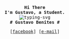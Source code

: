 <div align="justify">

<p align="left"></p>
  <p align="center">
    <samp>
      <b>
        Hi There
        <br>
        I'm Gustavo, a Student.
      </b>
      <br>
        <img src="https://readme-typing-svg.demolab.com?font=Iosevka&size=18&width=435&height=50&lines=I+like+minimal+code.;I+like+Linux.&color=FBD6FF&center=true&vCenter=true" alt="typing-svg">
      <br>
      <b>
        # Gustavo Benites #
      </b>
    </samp>
  </p>
<p align="right"></p>

<p align="center">
  <samp>
    [<a href="https://www.facebook.com/gustavo.z434z/">facebook</a>]
    [<a href="mailto:gbp17@outlook.com">e-mail</a>]
  </samp>
</p>

